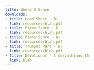 ```yaml
---
title: Where O Grave
downloads:
- title: Lead Sheet - B♭
  link: resources/blah.pdf
- title: Piano Score - G
  link: resources/blah.pdf
- title: Piano Score - A♭
  link: resources/blah.pdf
- title: Trumpet Part - B♭
  link: resources/blah.pdf
- title: Devotional - 1 Corinthians 15
  link: blah
---
```

